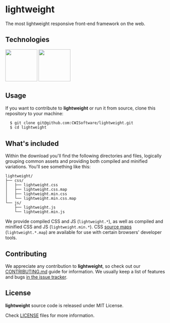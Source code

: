 # lightweight

The most lightweight responsive front-end framework on the web.

## Technologies

[<img src="https://avatars2.githubusercontent.com/u/6200624?v=3&s=100" width="100" height="100">](https://github.com/gulpjs/gulp)
[<img src="https://avatars0.githubusercontent.com/u/317889?v=3&s=100" width="100" height="100">](https://github.com/sass/sass)

## Usage

If you want to contribute to **lightweight** or run it from source, clone this repository to your machine:
```bash
  $ git clone git@github.com:CWISoftware/lightweight.git
  $ cd lightweight
```

## What's included

Within the download you'll find the following directories and files, logically grouping common assets and providing both compiled and minified variations. You'll see something like this:

```
lightweight/
├── css/
│   ├── lightweight.css
│   ├── lightweight.css.map
│   ├── lightweight.min.css
│   └── lightweight.min.css.map
└── js/
    ├── lightweight.js
    └── lightweight.min.js
```

We provide compiled CSS and JS (`lightweight.*`), as well as compiled and minified CSS and JS (`lightweight.min.*`). CSS [source maps](https://developer.chrome.com/devtools/docs/css-preprocessors) (`lightweight.*.map`) are available for use with certain browsers' developer tools.

## Contributing

We appreciate any contribution to **lightweight**, so check out our [CONTRIBUTING.md](CONTRIBUTING.md) guide for information. We usually keep a list of features and bugs [in the issue tracker](http://github.com/CWISoftware/lightweight/issues).

## License

**lightweight** source code is released under MIT License.

Check [LICENSE](LICENSE) files for more information.
